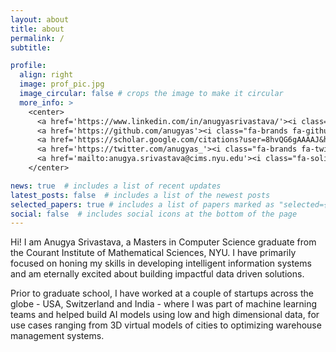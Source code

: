```yaml
---
layout: about
title: about
permalink: /
subtitle: 

profile:
  align: right
  image: prof_pic.jpg
  image_circular: false # crops the image to make it circular
  more_info: >
    <center>
      <a href='https://www.linkedin.com/in/anugyasrivastava/'><i class="fa-brands fa-linkedin fa-xl"></i></a>&nbsp;
      <a href='https://github.com/anugyas'><i class="fa-brands fa-github fa-xl"></i></a>&nbsp;
      <a href='https://scholar.google.com/citations?user=8hvQG6gAAAAJ&hl=en'><i class="ai ai-google-scholar ai-2x" style="vertical-align: bottom;"></i></a>&nbsp;
      <a href='https://twitter.com/anugyas_'><i class="fa-brands fa-twitter fa-xl"></i></a>&nbsp;
      <a href='mailto:anugya.srivastava@cims.nyu.edu'><i class="fa-solid fa-envelope fa-xl"></i></a>
    </center>

news: true  # includes a list of recent updates
latest_posts: false  # includes a list of the newest posts
selected_papers: true # includes a list of papers marked as "selected={true}"
social: false  # includes social icons at the bottom of the page
---
```


Hi! I am Anugya Srivastava, a Masters in Computer Science graduate from the Courant Institute of Mathematical Sciences, NYU. I have primarily focused on honing my skills in developing intelligent information systems and am eternally excited about building impactful data driven solutions.

Prior to graduate school, I have worked at a couple of startups across the globe - USA, Switzerland and India - where I was part of machine learning teams and helped build AI models using low and high dimensional data, for use cases ranging from 3D virtual models of cities to optimizing warehouse management systems.